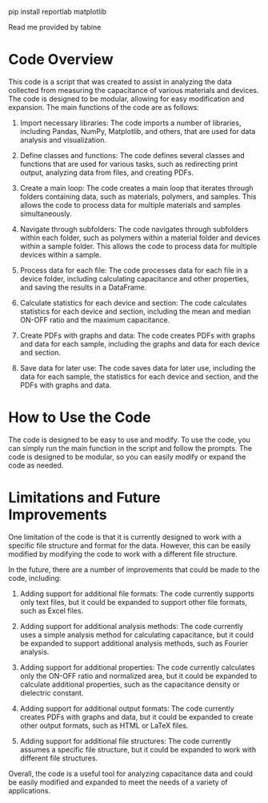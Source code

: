 pip install reportlab matplotlib

Read me provided by tabine 

# Code Overview
This code is a script that was created to assist in analyzing the data collected from measuring the capacitance of various materials and devices. The code is designed to be modular, allowing for easy modification and expansion. The main functions of the code are as follows:

1. Import necessary libraries: The code imports a number of libraries, including Pandas, NumPy, Matplotlib, and others, that are used for data analysis and visualization.

2. Define classes and functions: The code defines several classes and functions that are used for various tasks, such as redirecting print output, analyzing data from files, and creating PDFs.

3. Create a main loop: The code creates a main loop that iterates through folders containing data, such as materials, polymers, and samples. This allows the code to process data for multiple materials and samples simultaneously.

4. Navigate through subfolders: The code navigates through subfolders within each folder, such as polymers within a material folder and devices within a sample folder. This allows the code to process data for multiple devices within a sample.

5. Process data for each file: The code processes data for each file in a device folder, including calculating capacitance and other properties, and saving the results in a DataFrame.

6. Calculate statistics for each device and section: The code calculates statistics for each device and section, including the mean and median ON-OFF ratio and the maximum capacitance.

7. Create PDFs with graphs and data: The code creates PDFs with graphs and data for each sample, including the graphs and data for each device and section.

8. Save data for later use: The code saves data for later use, including the data for each sample, the statistics for each device and section, and the PDFs with graphs and data.

# How to Use the Code
The code is designed to be easy to use and modify. To use the code, you can simply run the main function in the script and follow the prompts. The code is designed to be modular, so you can easily modify or expand the code as needed.

# Limitations and Future Improvements
One limitation of the code is that it is currently designed to work with a specific file structure and format for the data. However, this can be easily modified by modifying the code to work with a different file structure.

In the future, there are a number of improvements that could be made to the code, including:

1. Adding support for additional file formats: The code currently supports only text files, but it could be expanded to support other file formats, such as Excel files.

2. Adding support for additional analysis methods: The code currently uses a simple analysis method for calculating capacitance, but it could be expanded to support additional analysis methods, such as Fourier analysis.

3. Adding support for additional properties: The code currently calculates only the ON-OFF ratio and normalized area, but it could be expanded to calculate additional properties, such as the capacitance density or dielectric constant.

4. Adding support for additional output formats: The code currently creates PDFs with graphs and data, but it could be expanded to create other output formats, such as HTML or LaTeX files.

5. Adding support for additional file structures: The code currently assumes a specific file structure, but it could be expanded to work with different file structures.

Overall, the code is a useful tool for analyzing capacitance data and could be easily modified and expanded to meet the needs of a variety of applications.